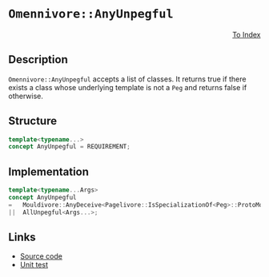 <!-- Copyright 2024 Feng Mofan
SPDX-License-Identifier: Apache-2.0 -->

# `Omennivore::AnyUnpegful`

<p style='text-align: right;'><a href="../../concepts.md#omennivore-any-unpegful">To Index</a></p>

## Description

`Omennivore::AnyUnpegful` accepts a list of classes.
It returns true if there exists a class whose underlying template is not a `Peg` and returns false if otherwise.

## Structure

```C++
template<typename...>
concept AnyUnpegful = REQUIREMENT;
```

## Implementation

```C++
template<typename...Args>
concept AnyUnpegful
=   Mouldivore::AnyDeceive<Pagelivore::IsSpecializationOf<Peg>::ProtoMold, Args...>
||  AllUnpegful<Args...>;
```

## Links

- [Source code](../../../../conceptrodon/descend/omennivore/concepts/descend/any_unpegful.hpp)
- [Unit test](../../../../tests/unit/concepts/omennivore/any_unpegful.test.hpp)
